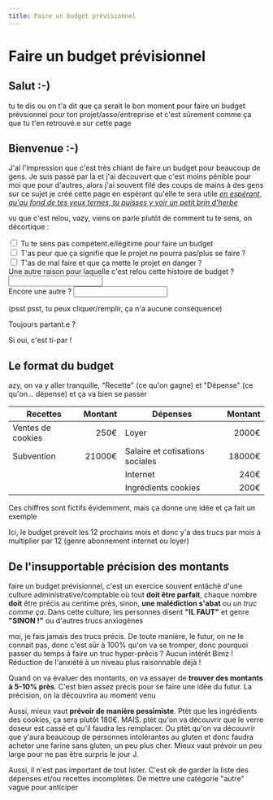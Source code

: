 ```yaml
---
title: Faire un budget prévisionnel
---
```


# Faire un budget prévisionnel

## Salut :-)

tu te dis ou on t'a dit que ça serait le bon moment pour faire un budget prévsionnel pour ton projet/asso/entreprise
et c'est sûrement comme ça que tu t'en retrouvé.e sur cette page


## Bienvenue :-)

J'ai l'impression que c'est très chiant de faire un budget pour beaucoup de gens. Je suis passé par là et j'ai découvert que c'est moins pénible pour moi que pour d'autres, alors j'ai souvent filé des coups de mains à des gens sur ce sujet
je créé cette page en espérant qu'elle te sera utile
*[en espérant, qu'au fond de tes yeux ternes, tu puisses y voir un petit brin d'herbe](https://www.youtube.com/watch?v=VZmhy69tNVw)*

vu que c'est relou, vazy, viens on parle plutôt de comment tu te sens, on décortique :

<label><input type="checkbox"/> Tu te sens pas compétent.e/légitime pour faire un budget</label><br>
<label><input type="checkbox"/> T'as peur que ça signifie que le projet ne pourra pas/plus se faire ?</label><br>
<label><input type="checkbox"/> T'as de mal faire et que ça mette le projet en danger ?</label><br>
<label>Une autre raison pour laquelle c'est relou cette histoire de budget ? <input type="text"/></label><br>
<label>Encore une autre ? <input type="text"/></label><br>

(psst psst, tu peux cliquer/remplir, ça n'a aucune conséquence)

Toujours partant.e ?

Si oui, c'est ti-par !


## Le format du budget

azy, on va y aller tranquille, "Recette" (ce qu'on gagne) et "Dépense" (ce qu'on... dépense) et ça va bien se passer

<!-- https://www.tablesgenerator.com/markdown_tables -->

| **Recettes**      | Montant | **Dépenses**                    | Montant |
|-------------------|--------:|---------------------------------|--------:|
| Ventes de cookies |    250€ | Loyer                           |   2000€ |
| Subvention        |  21000€ | Salaire et cotisations sociales |  18000€ |
|                   |         | Internet                        |    240€ |
|                   |         | Ingrédients cookies             |    200€ |

Ces chiffres sont fictifs évidemment, mais ça donne une idée et ça fait un exemple

Ici, le budget prévoit les 12 prochains mois et donc y'a des trucs par mois à multiplier par 12 (genre abonnement internet ou loyer)


## De l'insupportable précision des montants

faire un budget prévisionnel, c'est un exercice souvent entâché d'une culture administrative/comptable où tout **doit être parfait**, chaque nombre **doit** être précis au centime près, sinon, **une malédiction s'abat** ou *un truc comme ça*. Dans cette culture, les personnes disent **"IL FAUT"** et genre **"SINON !"** ou d'autres trucs anxiogènes

moi, je fais jamais des trucs précis. De toute manière, le futur, on ne le connait pas, donc c'est sûr à 100% qu'on va se tromper, donc pourquoi passer du temps à faire un truc hyper-précis ? Aucun intérêt
Bimz ! Réduction de l'anxiété à un niveau plus raisonnable déjà !

Quand on va évaluer des montants, on va essayer de **trouver des montants à 5-10% près**. C'est bien assez précis pour se faire une idée du futur. La précision, on la découvrira au moment venu

Aussi, mieux vaut **prévoir de manière pessimiste**. Ptèt que les ingrédients des cookies, ça sera plutôt 180€. MAIS. ptèt qu'on va découvrir que le verre doseur est cassé et qu'il faudra les remplacer. Ou ptèt qu'on va découvrir que y'aura beaucoup de personnes intolérantes au gluten et donc faudra acheter une farine sans gluten, un peu plus cher. Mieux vaut prévoir un peu large pour ne pas être surpris le jour J.

Aussi, il n'est pas important de tout lister. C'est ok de garder la liste des dépenses et/ou recettes incomplètes. De mettre une catégorie "autre" vague pour anticiper



